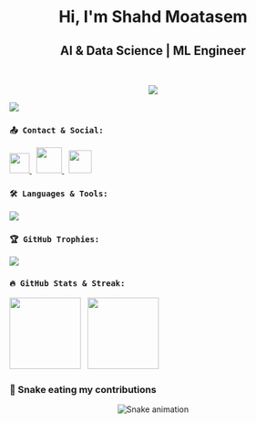 <h1 align="center">Hi, I'm Shahd Moatasem</h1>

<h2 align="center">AI & Data Science | ML Engineer</h2>
<br>

<p align="center">
  <a href="https://www.linkedin.com/in/shahd-elmasry-09797831b/"> <!-- LinkedIn -->
    <img src="https://readme-typing-svg.herokuapp.com/?lines=AI%20Engineer%20|%20ML%20Specialist;Data%20Science%20Explorer;Always%20Learning%20New%20Tech&font=Bold%20Code&center=true&color=30F050&pause=2000">
  </a>
</p>

<p align="left">
  <img src="https://komarev.com/ghpvc/?username=shahdelmasry12&style=flat&color=4010B0"/> <!-- Profile Views -->
</p>

### `📤 Contact & Social:`
<p align="left">
  <a href="mailto:elmasryshahd554@gmail.com"> <!-- Gmail -->
    <img src="https://github.com/user-attachments/assets/1a97a051-cc24-4738-a7a2-3f53365a9e93" height="35"/>
  </a>&nbsp;
  <a href="https://www.linkedin.com/in/shahd-elmasry-09797831b/"> <!-- LinkedIn -->
    <img src="https://raw.githubusercontent.com/rahuldkjain/github-profile-readme-generator/master/src/images/icons/Social/linked-in-alt.svg" height="45"/>
  </a>&nbsp;
  <a href="https://t.me/@hh645907"> <!-- Telegram -->
    <img src="https://cdn.jsdelivr.net/gh/simple-icons/simple-icons/icons/telegram.svg" height="40"/>
  </a>
</p>

### `🛠️ Languages & Tools:`
<p align="left">
  <img src="https://go-skill-icons.vercel.app/api/icons?i=python,java,cpp,mysql,numpy,pandas,anaconda,jupyter"/>
</p>

### `🏆 GitHub Trophies:`
<p align="left">
  <img src="https://github-profile-trophy.vercel.app/?username=shahdelmasry12&theme=onestar&no-bg=true&no-frame=true&row=1&column=7"/>
</p>

### `🔥 GitHub Stats & Streak:`
<p align="left">
  <img src="https://streak-stats.demolab.com/?user=shahdelmasry12&theme=highcontrast" height="125"/> &nbsp;
  <img src="https://github-readme-stats.vercel.app/api/top-langs?username=shahdelmasry12&layout=compact&langs_count=6&theme=highcontrast" height="125"/>
</p>

### 🐍 Snake eating my contributions
<p align="center">
  <img src="https://github.com/shahdelmasry12/shahdelmasry12/blob/output/snake.svg" alt="Snake animation"/>
</p>
